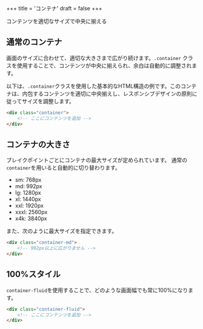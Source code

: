 +++
title = 'コンテナ'
draft = false
+++

コンテンツを適切なサイズで中央に揃える

## 通常のコンテナ

画面のサイズに合わせて、適切な大きさまで広がり続けます。`.container`
クラスを使用することで、コンテンツが中央に揃えられ、余白は自動的に調整されます。

以下は、`.container`クラスを使用した基本的なHTML構造の例です。このコンテナは、内包するコンテンツを適切に中央揃えし、レスポンシブデザインの原則に従ってサイズを調整します。

```html
<div class="container">
    <!-- ここにコンテンツを追加 -->
</div>
```

## コンテナの大きさ

ブレイクポイントごとにコンテナの最大サイズが定められています。
通常の`container`を用いると自動的に切り替わります。

* sm: 768px
* md: 992px
* lg: 1280px
* xl: 1440px
* xxl: 1920px
* xxxl: 2560px
* x4k: 3840px

また、次のように最大サイズを指定できます。

```html
<div class="container-md">
    <!-- 992px以上に広がりません -->
</div>
```

## 100%スタイル

`container-fluid`を使用することで、どのような画面幅でも常に100%になります。

```html
<div class="container-fluid">
    <!-- ここにコンテンツを追加 -->
</div>
```


